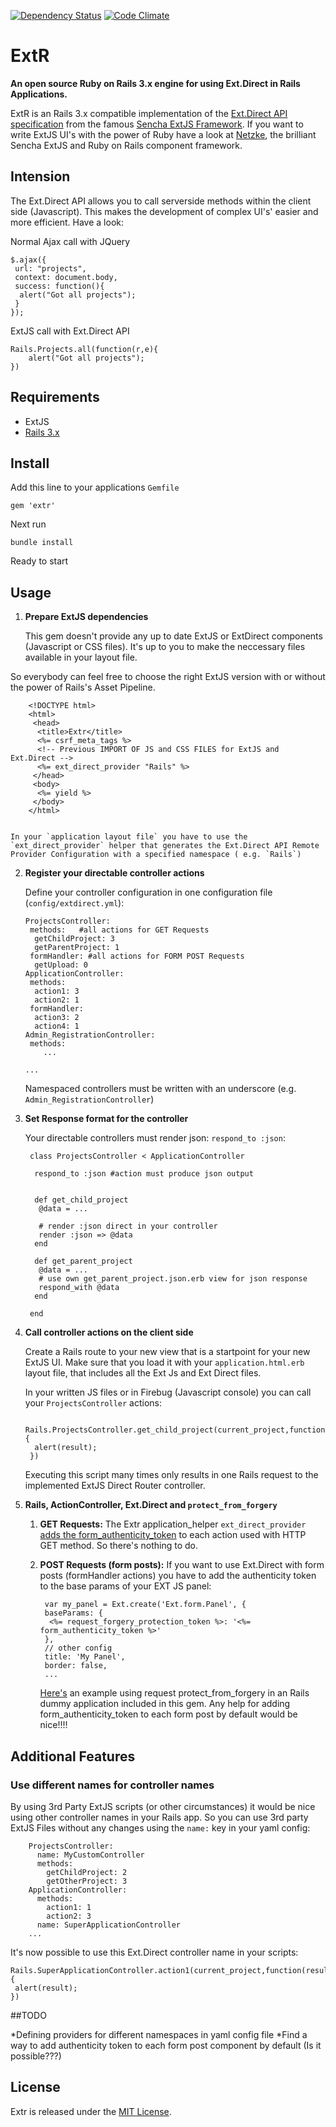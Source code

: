 [![Dependency Status](https://gemnasium.com/skeller1/extr.png)](https://gemnasium.com/skeller1/extr)
[![Code Climate](https://codeclimate.com/badge.png)](https://codeclimate.com/github/skeller1/extr)

# __ExtR__


__An open source Ruby on Rails 3.x engine for using Ext.Direct in Rails Applications.__

ExtR is an Rails 3.x compatible implementation of the [Ext.Direct API specification](http://www.sencha.com/products/extjs/extdirect) from the famous [Sencha ExtJS Framework](http://www.sencha.com/). If you want to write ExtJS UI's with the power of Ruby have a look at [Netzke](http://netzke.org/), the brilliant Sencha ExtJS and Ruby on Rails component framework.


## Intension

The Ext.Direct API allows you to call serverside methods within the client side (Javascript). This makes the development of complex UI's' easier and more efficient. Have a look:


Normal Ajax call with JQuery

    $.ajax({
     url: "projects",
     context: document.body,
     success: function(){
      alert("Got all projects");
     }
    });


ExtJS call with Ext.Direct API

    Rails.Projects.all(function(r,e){
        alert("Got all projects");
    })


## Requirements
* ExtJS
* [Rails 3.x](http://github.com/rails/rails)


## Install

Add this line to your applications `Gemfile`

    gem 'extr'

Next run

    bundle install

Ready to start


## Usage

1.  __Prepare ExtJS dependencies__

    This gem doesn't provide any up to date ExtJS or ExtDirect components (Javascript or CSS files). It's up to you to make the neccessary files available in your layout file.

   So everybody can feel free to choose the right ExtJS version with or without the power of Rails's Asset Pipeline.

        <!DOCTYPE html>
        <html>
         <head>
          <title>Extr</title>
          <%= csrf_meta_tags %>
          <!-- Previous IMPORT OF JS and CSS FILES for ExtJS and Ext.Direct -->
          <%= ext_direct_provider "Rails" %>
         </head>
         <body>
          <%= yield %>
         </body>
        </html>


    In your `application layout file` you have to use the `ext_direct_provider` helper that generates the Ext.Direct API Remote Provider Configuration with a specified namespace ( e.g. `Rails`)


2.  __Register your directable controller actions__

    Define your controller configuration in one configuration file (`config/extdirect.yml`):

        ProjectsController:
         methods:   #all actions for GET Requests
          getChildProject: 3
          getParentProject: 1
         formHandler: #all actions for FORM POST Requests
          getUpload: 0
        ApplicationController:
         methods:
          action1: 3
          action2: 1
         formHandler:
          action3: 2
          action4: 1
        Admin_RegistrationController:
         methods:
            ...

        ...

    Namespaced controllers must be written with an underscore (e.g. `Admin_RegistrationController`)


3. __Set Response format for the controller__

    Your directable controllers must render json: `respond_to :json`:

        class ProjectsController < ApplicationController

         respond_to :json #action must produce json output


         def get_child_project
          @data = ...

          # render :json direct in your controller
          render :json => @data
         end

         def get_parent_project
          @data = ...
          # use own get_parent_project.json.erb view for json response
          respond_with @data
         end

        end



4. __Call controller actions on the client side__

    Create a Rails route to your new view that is a startpoint for your new ExtJS UI. Make sure that you load it with your `application.html.erb` layout file, that includes all the Ext Js and Ext Direct files.

    In your written JS files or in Firebug (Javascript console) you can call your `ProjectsController` actions:

        Rails.ProjectsController.get_child_project(current_project,function(result,e){
         alert(result);
        })



    Executing this script many times only results in one Rails request to the implemented ExtJS Direct Router controller.

5. __Rails, ActionController, Ext.Direct and `protect_from_forgery`__

    1. __GET Requests:__
    The Extr application_helper `ext_direct_provider` [adds the form_authenticity_token](https://github.com/skeller1/extr/blob/master/app/helpers/extr/application_helper.rb#L29) to each action used with HTTP GET method. So there's nothing to do.
    
    2. __POST Requests (form posts):__
    If you want to use Ext.Direct with form posts (formHandler actions) you have to add the authenticity token to the base params of your EXT JS panel:
    
            var my_panel = Ext.create('Ext.form.Panel', {
	        baseParams: {
             <%= request_forgery_protection_token %>: '<%= form_authenticity_token %>'
            },
            // other config
	        title: 'My Panel',
	        border: false,
            ...


        [Here's](https://github.com/skeller1/extr/blob/master/test/dummy/app/views/projects/rpcextjs410.html.erb#L27) an example using request protect_from_forgery in an Rails dummy application included in this gem. 
        Any help for adding form_authenticity_token to each form post by default would be nice!!!!



## Additional Features

### Use different names for controller names
By using 3rd Party ExtJS scripts (or other circumstances) it would be nice using other controller names in your Rails app. So you can use 3rd party ExtJS Files without any changes using the `name:` key in your yaml config:

        ProjectsController:
          name: MyCustomController
          methods:
            getChildProject: 2
            getOtherProject: 3
        ApplicationController:
          methods:
            action1: 1
            action2: 3
          name: SuperApplicationController
        ...


It's now possible to use this Ext.Direct controller name in your scripts:

    Rails.SuperApplicationController.action1(current_project,function(result,e){
     alert(result);
    })

##TODO
    
*Defining providers for different namespaces in yaml config file
*Find a way to add authenticity token to each form post component by default (Is it possible???)

## License
Extr is released under the [MIT License](http://www.opensource.org/licenses/MIT).

